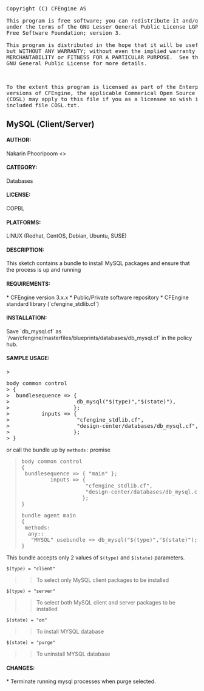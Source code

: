 
<pre>Copyright (C) CFEngine AS

This program is free software; you can redistribute it and/or modify it
under the terms of the GNU Lesser General Public License LGPL as published by the
Free Software Foundation; version 3.

This program is distributed in the hope that it will be useful,
but WITHOUT ANY WARRANTY; without even the implied warranty of
MERCHANTABILITY or FITNESS FOR A PARTICULAR PURPOSE.  See the
GNU General Public License for more details.</p>

To the extent this program is licensed as part of the Enterprise
versions of CFEngine, the applicable Commerical Open Source License
(COSL) may apply to this file if you as a licensee so wish it. See
included file COSL.txt.</pre>

<h2>MySQL (Client/Server)</h2>

<h4>AUTHOR:</h4>
 Nakarin Phooripoom <<nakarin.phooripoom@cfengine.com>>

<h4>CATEGORY:</h4>
 Databases

<h4>LICENSE:</h4>
 COPBL

<h4>PLATFORMS:</h4>
 LINUX (Redhat, CentOS, Debian, Ubuntu, SUSE)

<h4>DESCRIPTION:</h4>
 This sketch contains a bundle to install MySQL packages and ensure that the process is up and running

<h4>REQUIREMENTS:</h4>
 * CFEngine version 3.x.x
 * Public/Private software repository
 * CFEngine standard library (`cfengine_stdlib.cf`)

<h4>INSTALLATION:</h4>
 Save `db_mysql.cf` as `/var/cfengine/masterfiles/blueprints/databases/db_mysql.cf` in the policy hub.

<h4>SAMPLE USAGE:</h4>
> <pre>body common control
> {
>  bundlesequence => {
>                     db_mysql("$(type)","$(state)"),
>                    };
>          inputs => {
>                     "cfengine_stdlib.cf",
>                     "design-center/databases/db_mysql.cf", 
>                    };
> }</pre>

 or call the bundle up by `methods:` promise

> <pre>body common control
> {
>  bundlesequence => { "main" };
>          inputs => {
>                     "cfengine_stdlib.cf",
>                     "design-center/databases/db_mysql.cf", 
>                    };
> }</pre>
>
> <pre>bundle agent main
> {
>  methods:
>   any::
>    "MYSQL" usebundle => db_mysql("$(type)","$(state)");
> }</pre>

 This bundle accepts only 2 values of `$(type)` and `$(state)` parameters.

 `$(type) = "client"`
>>To select only MySQL client packages to be installed

 `$(type) = "server"`
>>To select both MySQL client and server packages to be installed

 `$(state) = "on"`
>>To install MYSQL database

 `$(state) = "purge"`
>>To uninstall MYSQL database

<h4>CHANGES:</h4>
 * Terminate running mysql processes when purge selected.

